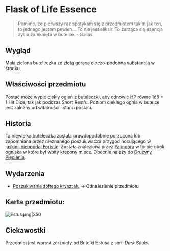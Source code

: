 # Flask of Life Essence
>  Pomimo, że pierwszy raz spotykam się z przedmiotem takim jak ten, to jednego jestem pewien...
>  To nie jest eliksir. To żarząca się esencja życia zamknięta w butelce.
> \- Gallas
## Wygląd
Mała zielona buteleczka ze złotą gorącą cieczo-podobną substancją w środku.
## Właściwości przedmiotu
Postać może wypić ciekły ogień z buteleczki, aby odnowić HP równe 1d6 + 1 Hit Dice, tak jak podczas Short Rest'u. Poziom ciekłego ognia w butelce jest zależny od witalności i stanu postaci.
## Historia
Ta niewielka buteleczka została prawdopodobnie porzucona lub zapomniana przez nieznanego poszukiwacza przygód nocującego w [jaskinii nieopodal Foristin](Jaskinia%20obok%20Foristin.md). Została znaleziona przez [Yalindora](Yalindor.md) w torbie obok ogniska w które był wbity kręcony miecz. Obecnie należy do [Drużyny Pięcienia](Dru%C5%BCyna%20Pi%C4%99cienia.md).
## Wydarzenia
- [Poszukiwanie żółtego kryształu](Poszukiwanie%20%C5%BC%C3%B3%C5%82tego%20kryszta%C5%82u.md) → Odnalezienie przedmiotu
## Karta przedmiotu:  

![Estus.png|350](Estus.png)
## Ciekawostki
Przedmiot jest wprost zerżnięty od Butelki Estusa z serii *Dark Souls*.